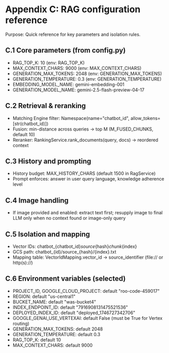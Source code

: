 # Appendix C: RAG configuration reference

Purpose: Quick reference for key parameters and isolation rules.

## C.1 Core parameters (from config.py)
- RAG_TOP_K: 10 (env: RAG_TOP_K)
- MAX_CONTEXT_CHARS: 9000 (env: MAX_CONTEXT_CHARS)
- GENERATION_MAX_TOKENS: 2048 (env: GENERATION_MAX_TOKENS)
- GENERATION_TEMPERATURE: 0.3 (env: GENERATION_TEMPERATURE)
- EMBEDDING_MODEL_NAME: gemini-embedding-001
- GENERATION_MODEL_NAME: gemini-2.5-flash-preview-04-17

## C.2 Retrieval & reranking
- Matching Engine filter: Namespace(name="chatbot_id", allow_tokens=[str(chatbot_id)])
- Fusion: min-distance across queries → top M (M_FUSED_CHUNKS, default 10)
- Reranker: RankingService.rank_documents(query, docs) → reordered context

## C.3 History and prompting
- History budget: MAX_HISTORY_CHARS (default 1500 in RagService)
- Prompt enforces: answer in user query language, knowledge adherence level

## C.4 Image handling
- If image provided and enabled: extract text first; resupply image to final LLM only when no context found or image-only query

## C.5 Isolation and mapping
- Vector IDs: chatbot_{chatbot_id}_source_{hash}_chunk_{index}
- GCS path: chatbot_{id}/source_{hash}/{index}.txt
- Mapping table: VectorIdMapping.vector_id → source_identifier (file:// or http(s)://)

## C.6 Environment variables (selected)
- PROJECT_ID, GOOGLE_CLOUD_PROJECT: default "roo-code-459017"
- REGION: default "us-central1"
- BUCKET_NAME: default "was-bucket4"
- INDEX_ENDPOINT_ID: default "7916908131475521536"
- DEPLOYED_INDEX_ID: default "deployed_1746727342706"
- GOOGLE_GENAI_USE_VERTEXAI: default False (must be True for Vertex routing)
- GENERATION_MAX_TOKENS: default 2048
- GENERATION_TEMPERATURE: default 0.3
- RAG_TOP_K: default 10
- MAX_CONTEXT_CHARS: default 9000
